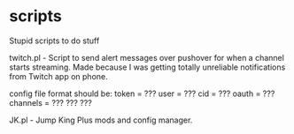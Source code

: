# scripts
Stupid scripts to do stuff

twitch.pl - Script to send alert messages over pushover for when a channel starts streaming. Made because I was getting totally unreliable notifications from Twitch app on phone.

config file format should be:
token = ???
user = ???
cid = ???
oauth = ???
channels = ??? ??? ???

JK.pl - Jump King Plus mods and config manager.
